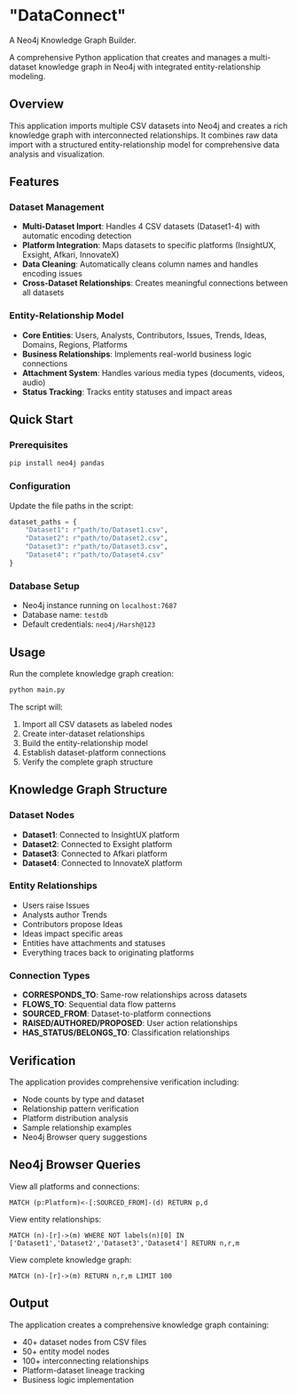 # "DataConnect"

A Neo4j Knowledge Graph Builder.

A comprehensive Python application that creates and manages a multi-dataset knowledge graph in Neo4j with integrated entity-relationship modeling.

## Overview

This application imports multiple CSV datasets into Neo4j and creates a rich knowledge graph with interconnected relationships. It combines raw data import with a structured entity-relationship model for comprehensive data analysis and visualization.

## Features

### Dataset Management
- **Multi-Dataset Import**: Handles 4 CSV datasets (Dataset1-4) with automatic encoding detection
- **Platform Integration**: Maps datasets to specific platforms (InsightUX, Exsight, Afkari, InnovateX)
- **Data Cleaning**: Automatically cleans column names and handles encoding issues
- **Cross-Dataset Relationships**: Creates meaningful connections between all datasets

### Entity-Relationship Model
- **Core Entities**: Users, Analysts, Contributors, Issues, Trends, Ideas, Domains, Regions, Platforms
- **Business Relationships**: Implements real-world business logic connections
- **Attachment System**: Handles various media types (documents, videos, audio)
- **Status Tracking**: Tracks entity statuses and impact areas

## Quick Start

### Prerequisites
```bash
pip install neo4j pandas
```

### Configuration
Update the file paths in the script:
```python
dataset_paths = {
    "Dataset1": r"path/to/Dataset1.csv",
    "Dataset2": r"path/to/Dataset2.csv", 
    "Dataset3": r"path/to/Dataset3.csv",
    "Dataset4": r"path/to/Dataset4.csv"
}
```

### Database Setup
- Neo4j instance running on `localhost:7687`
- Database name: `testdb`
- Default credentials: `neo4j/Harsh@123`

## Usage

Run the complete knowledge graph creation:
```bash
python main.py
```

The script will:
1. Import all CSV datasets as labeled nodes
2. Create inter-dataset relationships
3. Build the entity-relationship model
4. Establish dataset-platform connections
5. Verify the complete graph structure

## Knowledge Graph Structure

### Dataset Nodes
- **Dataset1**: Connected to InsightUX platform
- **Dataset2**: Connected to Exsight platform  
- **Dataset3**: Connected to Afkari platform
- **Dataset4**: Connected to InnovateX platform

### Entity Relationships
- Users raise Issues
- Analysts author Trends
- Contributors propose Ideas
- Ideas impact specific areas
- Entities have attachments and statuses
- Everything traces back to originating platforms

### Connection Types
- **CORRESPONDS_TO**: Same-row relationships across datasets
- **FLOWS_TO**: Sequential data flow patterns
- **SOURCED_FROM**: Dataset-to-platform connections
- **RAISED/AUTHORED/PROPOSED**: User action relationships
- **HAS_STATUS/BELONGS_TO**: Classification relationships

## Verification

The application provides comprehensive verification including:
- Node counts by type and dataset
- Relationship pattern verification
- Platform distribution analysis
- Sample relationship examples
- Neo4j Browser query suggestions

## Neo4j Browser Queries

View all platforms and connections:
```cypher
MATCH (p:Platform)<-[:SOURCED_FROM]-(d) RETURN p,d
```

View entity relationships:
```cypher
MATCH (n)-[r]->(m) WHERE NOT labels(n)[0] IN ['Dataset1','Dataset2','Dataset3','Dataset4'] RETURN n,r,m
```

View complete knowledge graph:
```cypher
MATCH (n)-[r]->(m) RETURN n,r,m LIMIT 100
```

## Output

The application creates a comprehensive knowledge graph containing:
- 40+ dataset nodes from CSV files
- 50+ entity model nodes
- 100+ interconnecting relationships
- Platform-dataset lineage tracking
- Business logic implementation

